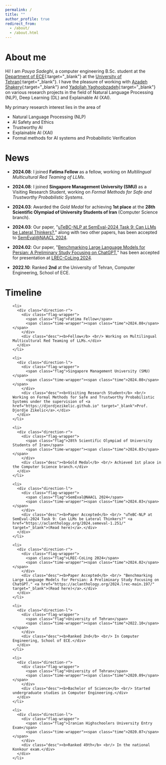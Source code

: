```yaml
---
permalink: /
title: ""
author_profile: true
redirect_from: 
  - /about/
  - /about.html
---
```


About me
======
Hi!
I am *Pouya Sadeghi*, a computer engineering B.Sc. student at the 
[Department of ECE](https://ece.ut.ac.ir/en/ece){:target="_blank"} at the [University of Tehran](https://ut.ac.ir/en){:target="_blank"}.
I have the pleasure of working with [Azadeh Shakery](https://ece.ut.ac.ir/en/~shakery){:target="_blank"} and
[Yadollah Yaghoobzadeh](https://yyaghoobzadeh.github.io/){:target="_blank"} on various research projects in the field of Natural Language Processing (NLP),
Deep Learning (DL) and Explainable AI (XAI).


My primary research interest lies in the area of
- Natural Language Processing (NLP)
- AI Safety and Ethics
- Trustworthy AI
- Explainable AI (XAI)
- Formal methods for AI systems and Probabilistic Verification


News
======

- **2024.08**: I joined **Fatima Fellow** as a fellow, working on *Multilingual Multicultural Red Teaming of LLMs*.

- **2024.08**: I joined **Singapore Management University (SMU)** as a Visiting Research Student, working on *Formal Methods for Safe and Trustworthy Probabilistic Systems*.

- **2024.03**: Awarded the _Gold Medal_ for achieving **1st place** at the **28th Scientific Olympiad of University Students of Iran** (Computer Science branch).

- **2024.03**: Our paper, "[uTeBC-NLP at SemEval-2024 Task 9: Can LLMs be Lateral Thinkers?](https://aclanthology.org/2024.semeval-1.251/)," along with two other papers, has been accepted to [SemEval@NAACL 2024](https://semeval.github.io/SemEval2024/).

- **2024.02**: Our paper, "[Benchmarking Large Language Models for Persian: A Preliminary Study Focusing on ChatGPT](https://aclanthology.org/2024.lrec-main.197/)," has been accepted for presentation at [LREC-CoLing 2024](https://lrec-coling-2024.org/).

- **2022.10**: Ranked **2nd** at the University of Tehran, Computer Engineering, School of ECE.


Timeline
======

<div class="docs-section">

  <!-- The Timeline -->
  <ul class="timeline">
    
    <li>
      <div class="direction-r">
        <div class="flag-wrapper">
          <span class="flag">Fatima Fellow</span>
          <span class="time-wrapper"><span class="time">2024.08</span></span>
        </div>
        <div class="desc"><b>Fellow</b> <br/> Working on Multilingual Multicultural Red Teaming of LLMs.</div>
      </div>
    </li>

    <li>
      <div class="direction-l">
        <div class="flag-wrapper">
          <span class="flag">Singapore Management University (SMU)</span>
          <span class="time-wrapper"><span class="time">2024.08</span></span>
        </div>
        <div class="desc"><b>Visiting Research Student</b> <br/> Working on Formal Methods for Safe and Trustworthy Probabilistic Systems under the supervision of <a href="https://djordjezikelic.github.io" target="_blank">Prof. Djordje Zikelic</a>.</div>
      </div>
    </li>

    <li>
      <div class="direction-r">
        <div class="flag-wrapper">
          <span class="flag">28th Scientific Olympiad of University Students of Iran</span>
          <span class="time-wrapper"><span class="time">2024.03</span></span>
        </div>
        <div class="desc"><b>Gold Medal</b> <br/> Achieved 1st place in the Computer Science branch.</div>
      </div>
    </li>

    <li>
      <div class="direction-l">
        <div class="flag-wrapper">
          <span class="flag">SemEval@NAACL 2024</span>
          <span class="time-wrapper"><span class="time">2024.03</span></span>
        </div>
        <div class="desc"><b>Paper Accepted</b> <br/> "uTeBC-NLP at SemEval-2024 Task 9: Can LLMs be Lateral Thinkers?" <a href="https://aclanthology.org/2024.semeval-1.251/" target="_blank">(Read here)</a>.</div>
      </div>
    </li>

    <li>
      <div class="direction-r">
        <div class="flag-wrapper">
          <span class="flag">LREC-CoLing 2024</span>
          <span class="time-wrapper"><span class="time">2024.02</span></span>
        </div>
        <div class="desc"><b>Paper Accepted</b> <br/> "Benchmarking Large Language Models for Persian: A Preliminary Study Focusing on ChatGPT." <a href="https://aclanthology.org/2024.lrec-main.197/" target="_blank">(Read here)</a>.</div>
      </div>
    </li>

    <li>
      <div class="direction-l">
        <div class="flag-wrapper">
          <span class="flag">University of Tehran</span>
          <span class="time-wrapper"><span class="time">2022.10</span></span>
        </div>
        <div class="desc"><b>Ranked 2nd</b> <br/> In Computer Engineering, School of ECE.</div>
      </div>
    </li>

    <li>
      <div class="direction-r">
        <div class="flag-wrapper">
          <span class="flag">University of Tehran</span>
          <span class="time-wrapper"><span class="time">2020.09</span></span>
        </div>
        <div class="desc"><b>Bachelor of Science</b> <br/> Started undergraduate studies in Computer Engineering.</div>
      </div>
    </li>

    <li>
      <div class="direction-l">
        <div class="flag-wrapper">
          <span class="flag">Iranian Highschoolers University Entry Exam</span>
          <span class="time-wrapper"><span class="time">2020.07</span></span>
        </div>
        <div class="desc"><b>Ranked 49th</b> <br/> In the national Konkour exam.</div>
      </div>
    </li>

  </ul>
</div>